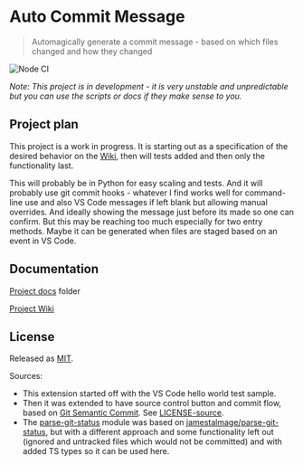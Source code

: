 # Auto Commit Message
> Automagically generate a commit message - based on which files changed and how they changed

![Node CI](https://github.com/MichaelCurrin/auto-commit-msg/workflows/Node%20CI/badge.svg)

_Note: This project is in development - it is very unstable and unpredictable but you can use the scripts or docs if they make sense to you._


## Project plan

This project is a work in progress. It is starting out as a specification of the desired behavior on the [Wiki](https://github.com/MichaelCurrin/auto-commit-msg/wiki), then will tests added and then only the functionality last.

This will probably be in Python for easy scaling and tests. And it will probably use git commit hooks - whatever I find works well for command-line use and also VS Code messages if left blank but allowing manual overrides. And ideally showing the message just before its made so one can confirm. But this may be reaching too much especially for two entry methods. Maybe it can be generated when files are staged based on an event in VS Code.


## Documentation

[Project docs](/docs/) folder

[Project Wiki](https://github.com/MichaelCurrin/auto-commit-msg/wiki)


## License

Released as [MIT](/LICENSE).

Sources:

- This extension started off with the VS Code hello world test sample.
- Then it was extended to have source control button and commit flow, based on [Git Semantic Commit](https://github.com/nitayneeman/vscode-git-semantic-commit). See [LICENSE-source](LICENSE-source).
- The [parse-git-status](/src/generate/parse-git-status) module was based on [jamestalmage/parse-git-status](https://github.com/jamestalmage/parse-git-status), but with a different approach and some functionality left out (ignored and untracked files which would not be committed) and with added TS types so it can be used here.

